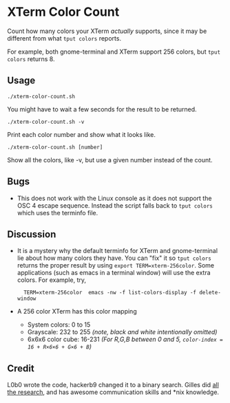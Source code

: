 XTerm Color Count
=================

Count how many colors your XTerm *actually* supports, since it may be different from what `tput colors` reports.

For example, both gnome-terminal and XTerm support 256 colors, but `tput colors` returns 8.

Usage
-----

    ./xterm-color-count.sh

You might have to wait a few seconds for the result to be returned.

    ./xterm-color-count.sh -v

Print each color number and show what it looks like.

    ./xterm-color-count.sh [number]

Show all the colors, like -v, but use a given number instead of the count.

Bugs
----

* This does not work with the Linux console as it does not support the OSC 4 escape sequence. Instead the script falls back to `tput colors` which uses the terminfo file.

Discussion
----------
* It is a mystery why the default terminfo for XTerm and gnome-terminal lie about how many colors they have. You can "fix" it so `tput colors` returns the proper result by using `export TERM=xterm-256color`. Some applications (such as emacs in a terminal window) will use the extra colors. For example, try,

        TERM=xterm-256color  emacs -nw -f list-colors-display -f delete-window
* A 256 color XTerm has this color mapping
    * System colors: 0 to 15
    * Grayscale: 232 to 255 _(note, black and white intentionally omitted)_
    * 6x6x6 color cube: 16-231 _(For R,G,B between 0 and 5, `color-index = 16 + R×6×6 + G×6 + B`)_

Credit
------

L0b0 wrote the code, hackerb9 changed it to a binary search. Gilles did [all the research](http://unix.stackexchange.com/a/23789/3645), and has awesome communication skills and \*nix knowledge.
